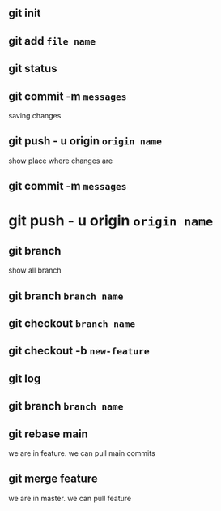 ## git init

## git add `file name`

## git status

## git commit -m `messages`

saving changes

## git push - u origin `origin name`
show place where changes are 

## git commit -m `messages`

# git push - u origin `origin name`


## git branch

show all branch

## git branch `branch name`

## git checkout `branch name`

## git checkout -b `new-feature`

## git log

## git branch `branch name`
## git rebase main
we are in feature. we can pull main commits
## git merge feature
we are in master. we can pull feature
